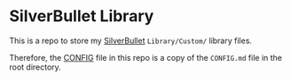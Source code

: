 # SilverBullet Library

This is a repo to store my [SilverBullet](https://silverbullet.md) `Library/Custom/` library files.

Therefore, the [CONFIG](CONFIG.md) file in this repo is a copy of the `CONFIG.md` file in the root directory.